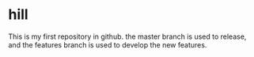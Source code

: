 # hill
This is my first repository in github.
the master branch is used to release,
and the features branch is used to develop the new features.
